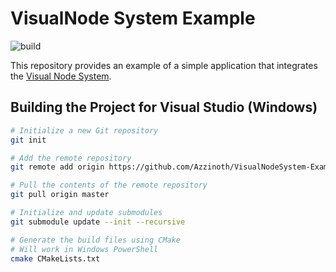 # VisualNode System Example

![build](https://github.com/Azzinoth/VisualNodeSystem-Example/actions/workflows/Build.yml/badge.svg?branch=master)

This repository provides an example of a simple application that integrates the [Visual Node System](https://github.com/Azzinoth/VisualNodeSystem).

## Building the Project for Visual Studio (Windows)
```bash
# Initialize a new Git repository
git init

# Add the remote repository
git remote add origin https://github.com/Azzinoth/VisualNodeSystem-Example

# Pull the contents of the remote repository
git pull origin master

# Initialize and update submodules
git submodule update --init --recursive

# Generate the build files using CMake
# Will work in Windows PowerShell
cmake CMakeLists.txt
```
